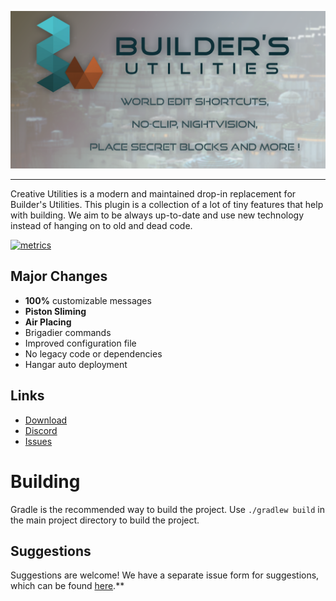 ![](https://github.com/TheNextLvl-net/creative-utilities/blob/master/images/buildersutilities-banner.png?raw=true)

---

Creative Utilities is a modern and maintained drop-in replacement for Builder's Utilities.
This plugin is a collection of a lot of tiny features that help with building.
We aim to be always up-to-date and use new technology instead of hanging on to old and dead code.

<a href="https://bstats.org/plugin/bukkit/TheNextLvl%20CreativeUtilities/22858" title="CreativeUtilities on bStats">
    <img src="https://bstats.org/signatures/bukkit/CreativeUtilities.svg"  alt="metrics"/>
</a>

## Major Changes

- **100%** customizable messages
- **Piston Sliming**
- **Air Placing**
- Brigadier commands
- Improved configuration file
- No legacy code or dependencies
- Hangar auto deployment

## Links

* [Download](https://hangar.papermc.io/TheNextLvl/goPaintAdvanced)
* [Discord](https://thenextlvl.net/discord)
* [Issues](https://github.com/TheNextLvl-net/creative-utilities/issues)

# Building

Gradle is the recommended way to build the project. Use `./gradlew build` in the main project directory to build the
project.

## Suggestions

Suggestions are welcome! We have a separate issue form for suggestions, which can be
found [here](https://github.com/TheNextLvl-net/creative-utilities/issues/new?projects=&template=feature_request.yml).**
